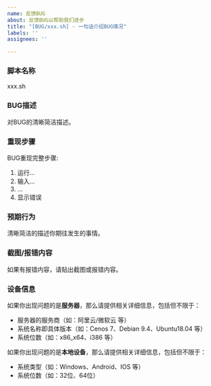 ```yaml
---
name: 反馈BUG
about: 反馈BUG以帮助我们进步
title: "[BUG/xxx.sh] - 一句话介绍BUG情况"
labels: ''
assignees: ''

---
```


### 脚本名称
xxx.sh

### BUG描述
对BUG的清晰简洁描述。

### 重现步骤
BUG重现完整步骤:
1. 运行...
2. 输入...
3. ...
4. 显示错误

### 预期行为
清晰简洁的描述你期往发生的事情。

### 截图/报错内容
如果有报错内容，请贴出截图或报错内容。

### 设备信息
如果你出现问题的是**服务器**，那么请提供相关详细信息，包括但不限于：
 - 服务器的服务商（如：阿里云/微软云 等）
 - 系统名称即具体版本（如：Cenos 7、Debian 9.4、Ubuntu18.04 等）
 - 系统位数（如：x86_x64、i386 等）

如果你出现问题的是**本地设备**，那么请提供相关详细信息，包括但不限于：
 - 系统类型（如：Windows、Android、IOS 等）
 - 系统位数（如：32位、64位）
